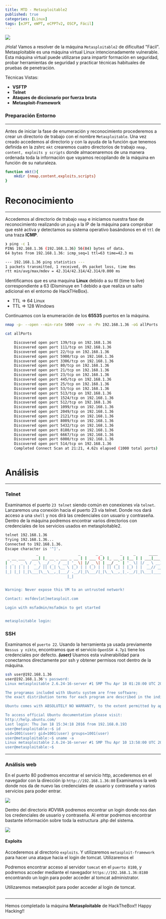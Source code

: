 ```yaml
---
title: MTD - Metasploitable2
published: true
categories: [Linux]
tags: [eJPT, eWPT, eCPPTv2, OSCP, Fácil]
---
```


<img src="/assets/HTB/Metasploitable/first.jpeg">

¡Hola!
Vamos a resolver de la máquina `Metasploitable2` de dificultad "Fácil".
Metasploitable es una máquina virtual Linux intencionadamente vulnerable. Esta máquina virtual puede utilizarse para impartir formación en seguridad, probar herramientas de seguridad y practicar técnicas habituales de pruebas de penetración. 

Técnicas Vistas: 

- **VSFTP**
- **Telnet**
- **Ataques de diccionario por fuerza bruta**
- **Metasploit-Framework**

### Preparación Entorno

* * *

Antes de iniciar la fase de enumeración y reconocimiento procederemos a crear un directorio de trabajo con el nombre `Metasploitable`. Una vez creado accedemos al directorio y con la ayuda de la función que tenemos definida en la zshrc `mkt` crearemos cuatro directorios de trabajo `nmap, content, exploits y scripts` donde almacenaremos de una manera ordenada toda la información que vayamos recopilando de la máquina en función de su naturaleza.

```bash
function mkt(){
    mkdir {nmap,content,exploits,scripts}
}
```

# Reconocimiento

* * *

Accedemos al directorio de trabajo `nmap` e iniciamos nuestra fase de reconocimiento realizando un `ping` a la IP de la máquina para comprobar que esté activa y detectamos su sistema operativo basándonos en el `ttl` de una traza **ICMP**.

```bash
❯ ping -c 1 
PING 192.168.1.36 (192.168.1.36) 56(84) bytes of data.
64 bytes from 192.168.1.36: icmp_seq=1 ttl=63 time=42.3 ms

--- 192.168.1.36 ping statistics ---
1 packets transmitted, 1 received, 0% packet loss, time 0ms
rtt min/avg/max/mdev = 42.314/42.314/42.314/0.000 ms
```
Identificamos que es una maquina **Linux** debido a su ttl (time to live) correspondiente a 63 (Disminuye en 1 debido a que realiza un salto adicional en el entorno de HackTHeBox).

* TTL => 64 Linux
* TTL => 128 Windows

Continuamos con la enumeración de los **65535** puertos en la máquina.

```bash
nmap -p- --open --min-rate 5000 -vvv -n -Pn 192.168.1.36 -oG allPorts
```

```bash
cat allPorts

    Discovered open port 139/tcp on 192.168.1.36
    Discovered open port 111/tcp on 192.168.1.36
    Discovered open port 22/tcp on 192.168.1.36
    Discovered open port 5900/tcp on 192.168.1.36
    Discovered open port 3306/tcp on 192.168.1.36
    Discovered open port 80/tcp on 192.168.1.36
    Discovered open port 21/tcp on 192.168.1.36
    Discovered open port 23/tcp on 192.168.1.36
    Discovered open port 445/tcp on 192.168.1.36
    Discovered open port 25/tcp on 192.168.1.36
    Discovered open port 53/tcp on 192.168.1.36
    Discovered open port 513/tcp on 192.168.1.36
    Discovered open port 1524/tcp on 192.168.1.36
    Discovered open port 512/tcp on 192.168.1.36
    Discovered open port 1099/tcp on 192.168.1.36
    Discovered open port 2049/tcp on 192.168.1.36
    Discovered open port 2121/tcp on 192.168.1.36
    Discovered open port 8009/tcp on 192.168.1.36
    Discovered open port 5432/tcp on 192.168.1.36
    Discovered open port 8180/tcp on 192.168.1.36
    Discovered open port 6667/tcp on 192.168.1.36
    Discovered open port 6000/tcp on 192.168.1.36
    Discovered open port 514/tcp on 192.168.1.36
    Completed Connect Scan at 21:21, 4.62s elapsed (1000 total ports)



```
# Análisis

* * *
### Telnet
Examinamos el puerto ```23 telnet``` siendo común en conexiones vía ```telnet```. Lanzaremos una conexión hacia el puerto 23 vía telnet. Donde nos dará acceso a una ```shell``` y nos dirá las credenciales con usuario y contraseña.
Dentro de la máquina podremos encontrar varios directorios con credenciales de los servicios usados en metasploitable2.


```bash
telnet 192.168.1.36
Trying 192.168.1.36...
Connected to 192.168.1.36.
Escape character is '^]'.
              _                  _       _ _        _     _      ____  
 _ __ ___   ___| |_ __ _ ___ _ __ | | ___ (_) |_ __ _| |__ | | ___|___ \ 
| '_ ` _ \ / _ \ __/ _` / __| '_ \| |/ _ \| | __/ _` | '_ \| |/ _ \ __) |
| | | | | |  __/ || (_| \__ \ |_) | | (_) | | || (_| | |_) | |  __// __/ 
|_| |_| |_|\___|\__\__,_|___/ .__/|_|\___/|_|\__\__,_|_.__/|_|\___|_____|
                            |_|                                          


Warning: Never expose this VM to an untrusted network!

Contact: msfdev[at]metasploit.com

Login with msfadmin/msfadmin to get started


metasploitable login: 

```

### SSH 
Examinamos el ```puerto 22```. Usando la herramienta ya usada previamente ```Nessus y nikto```, encontramos que el servicio ```OpenSSH 4.7p1``` tiene los credenciales por defecto. ___(user)___ 
Usamos esta vulnerabilidad para conectarnos directamente por ssh y obtener permisos root dentro de la máquina.

```bash
ssh user@192.168.1.36
user@192.168.1.36's password:
Linux metasploitable 2.6.24-16-server #1 SMP Thu Apr 10 01:28:00 UTC 2008 i686

The programas included with Ubuntu system are free software; 
the exact distribution terms for each program are described in the individual files in /usr/share/doc/*/copyright.

Ubuntu comes with ABSOLUTELY NO WARRANTY, to the extent permitted by applicable law.

To access official Ubuntu documentation please visit:
http://help.ubuntu.com/
Last login: Thu Jan 18 15:34:18 2016 from 192.168.0.193
user@metasploitable:~$ id
uid=1001(user) gid=1001(user) groups=1001(user)
user@metasploitable:~$ uname -a
Linux metasploitable 2.6.24-16-server #1 SMP Thu Apr 10 13:58:00 UTC 2008 i686 GNU/Linux
user@metasploitable:~$
```

* * *

### Análisis web
En el puerto 80 podremos encontrar el servicio http, accederemos en el navegador con la dirección ip ```http://192.168.1.36:80```
Examinamos la web donde nos da de nuevo las credenciales de usuario y contraseña y varios servicios para poder entrar.

<img src="/assets/HTB/Metasploitable/puerto80.png">


Dentro del directorio #DVWA podremos encontrar un login donde nos dan los credenciales de usuario y contraseña. Al entrar podremos encontrar bastante información sobre toda la estructura .php del sistema.

<img src="/assets/HTB/Metasploitable/phpinfo.png">


#### Exploits

Accederemos al directorio ```exploits```. Y utilizaremos ```metasploit-framework``` para hacer una ataque hacia el login de tomcat. 
Utilizaremos el 

Podremos encontrar acceso al servidor ```tomcat``` en el ```puerto 8180```, y podremos acceder mediante el navegador ```https://192.168.1.36:8180``` encontrando un login para poder acceder al tomcat administrator.

Utilizaremos metaexploit para poder acceder al login de tomcat.

```bash


```


* * *

Hemos completado la máquina **Metasploitable** de HackTheBox!! Happy Hacking!!


